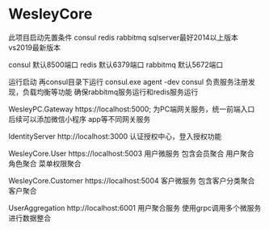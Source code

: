 # WesleyCore
此项目启动先置条件
consul
redis
rabbitmq
sqlserver最好2014以上版本
vs2019最新版本

consul 默认8500端口
redis 默认6379端口
rabbitmq 默认5672端口

运行启动
再consul目录下运行 consul.exe agent -dev
consul 负责服务注册发现，负载均衡等功能
确保rabbitmq服务运行和redis服务运行


WesleyPC.Gateway https://localhost:5000;
为PC端网关服务，统一前端入口 后续可以添加微信小程序 app等不同网关服务

IdentityServer http://localhost:3000
认证授权中心，登入授权功能

WesleyCore.User https://localhost:5003
用户微服务 包含会员聚合 用户聚合 角色聚合 菜单权限聚合

WesleyCore.Customer https://localhost:5004
客户微服务 包含客户分类聚合 客户聚合

UserAggregation http://localhost:6001
用户聚合服务 使用grpc调用多个微服务进行数据整合
